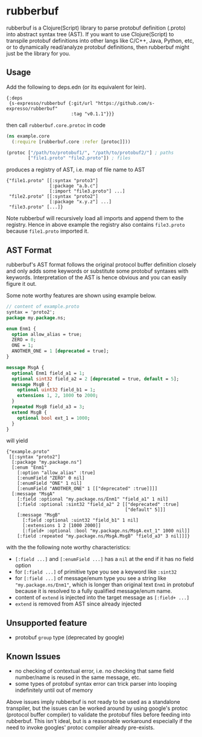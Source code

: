 rubberbuf
=========

rubberbuf is a Clojure(Script) library to parse protobuf definition (.proto) into abstract syntax tree (AST). If you want to use Clojure(Script) to transpile protobuf definitions into other langs like C/C++, Java, Python, etc, or to dynamically read/analyze protobuf definitions, then rubberbuf might just be the library for you.

## Usage
Add the following to deps.edn (or its equivalent for lein).
```edn
{:deps
 {s-expresso/rubberbuf {:git/url "https://github.com/s-expresso/rubberbuf"
                        :tag "v0.1.1"}}}
```
then call `rubberbuf.core.protoc` in code
```clojure
(ns example.core
  (:require [rubberbuf.core :refer [protoc]]))

(protoc ["/path/to/protobuf1/", "/path/to/protobuf2/"] ; paths
        ["file1.proto" "file2.proto"]) ; files
```
produces a registry of AST, i.e. map of file name to AST
```edn
{"file1.proto" [[:syntax "proto3"]
                [:package "a.b.c"]
                [:import "file3.proto"] ...]
 "file2.proto" [[:syntax "proto2"]
                [:package "x.y.z"] ...]
 "file3.proto" [...]}
```
Note rubberbuf will recursively load all imports and append them to the registry. Hence in above example the registry also contains `file3.proto` because `file1.proto` imported it.

## AST Format
rubberbuf's AST format follows the original protocol buffer definition closely and only adds some keywords or substitute some protobuf syntaxes with keywords. Interpretation of the AST is hence obvious and you can easily figure it out.

Some note worthy features are shown using example below.
```protobuf
// content of example.proto
syntax = 'proto2';
package my.package.ns;

enum Enm1 {
  option allow_alias = true;
  ZERO = 0;
  ONE = 1;
  ANOTHER_ONE = 1 [deprecated = true];
}

message MsgA {
  optional Enm1 field_a1 = 1;
  optional sint32 field_a2 = 2 [deprecated = true, default = 5];
  message MsgB {
    optional uint32 field_b1 = 1;
    extensions 1, 2, 1000 to 2000;
  }
  repeated MsgB field_a3 = 3;
  extend MsgB {
    optional bool ext_1 = 1000;
  }
}
```

will yield
```edn
{"example.proto"
 [[:syntax "proto2"]
  [:package "my.package.ns"]
  [:enum "Enm1"
    [:option "allow_alias" :true]
    [:enumField "ZERO" 0 nil]
    [:enumField "ONE" 1 nil]
    [:enumField "ANOTHER_ONE" 1 [["deprecated" :true]]]]
  [:message "MsgA"
    [:field :optional "my.package.ns/Enm1" "field_a1" 1 nil]
    [:field :optional :sint32 "field_a2" 2 [["deprecated" :true]
                                            ["default" 5]]]
    [:message "MsgB"
      [:field :optional :uint32 "field_b1" 1 nil]
      [:extensions 1 2 [1000 2000]]
      [:field+ :optional :bool "my.package.ns/MsgA.ext_1" 1000 nil]]
    [:field :repeated "my.package.ns/MsgA.MsgB" "field_a3" 3 nil]]]}
```
with the the following note worthy characteristics:
* `[:field ...]` and `[:enumField ...]` has a `nil` at the end if it has no field option
* for `[:field ...]` of primitive type you see a keyword like `:sint32`
* for `[:field ...]` of message/enum type you see a string like `"my.package.ns/Enm1"`, which is longer than original text `Enm1` in protobuf because it is resolved to a fully qualified message/enum name.
* content of `extend` is injected into the target message as `[:field+ ...]`
* `extend` is removed from AST since already injected

## Unsupported feature
* protobuf `group` type (deprecated by google)

## Known Issues
* no checking of contextual error, i.e. no checking that same field number/name is reused in the same message, etc.
* some types of protobuf syntax error can trick parser into looping indefinitely until out of memory

Above issues imply rubberbuf is not ready to be used as a standalone transpiler, but the issues can be worked around by using google's protoc (protocol buffer compiler) to validate the protobuf files before feeding into rubberbuf. This isn't ideal, but is a reasonable workaround especially if the need to invoke googles' protoc compiler already pre-exists.
